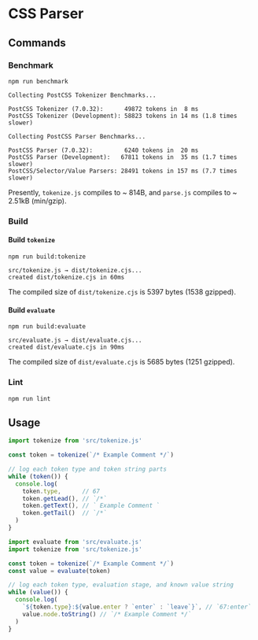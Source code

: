 # CSS Parser

## Commands

### Benchmark

```shell
npm run benchmark
```

```
Collecting PostCSS Tokenizer Benchmarks...

PostCSS Tokenizer (7.0.32):      49872 tokens in  8 ms
PostCSS Tokenizer (Development): 58823 tokens in 14 ms (1.8 times slower)

Collecting PostCSS Parser Benchmarks...

PostCSS Parser (7.0.32):         6240 tokens in  20 ms
PostCSS Parser (Development):   67811 tokens in  35 ms (1.7 times slower)
PostCSS/Selector/Value Parsers: 28491 tokens in 157 ms (7.7 times slower)
```

Presently, `tokenize.js` compiles to ~ 814B, and `parse.js` compiles to ~ 2.51kB (min/gzip).

### Build

#### Build `tokenize`

```shell
npm run build:tokenize
```

```
src/tokenize.js → dist/tokenize.cjs...
created dist/tokenize.cjs in 60ms
```

The compiled size of `dist/tokenize.cjs` is 5397 bytes (1538 gzipped).

#### Build `evaluate`

```shell
npm run build:evaluate
```

```
src/evaluate.js → dist/evaluate.cjs...
created dist/evaluate.cjs in 90ms
```

The compiled size of `dist/evaluate.cjs` is 5685 bytes (1251 gzipped).

### Lint

```shell
npm run lint
```

## Usage

```js
import tokenize from 'src/tokenize.js'

const token = tokenize(`/* Example Comment */`)

// log each token type and token string parts
while (token()) {
  console.log(
    token.type,      // 67
    token.getLead(), // `/*`
    token.getText(), // ` Example Comment `
    token.getTail()  // `/*`
  )
}
```

```js
import evaluate from 'src/evaluate.js'
import tokenize from 'src/tokenize.js'

const token = tokenize(`/* Example Comment */`)
const value = evaluate(token)

// log each token type, evaluation stage, and known value string
while (value()) {
  console.log(
    `${token.type}:${value.enter ? `enter` : `leave`}`, // `67:enter`
    value.node.toString() // `/* Example Comment */`
  )
}
```
